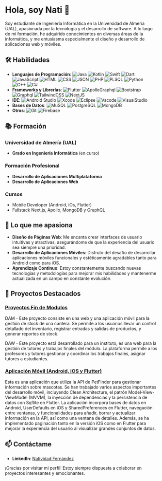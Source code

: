 # Hola, soy Nati 👋

Soy estudiante de Ingeniería Informática en la Universidad de Almería (UAL), apasionada por la tecnología y el desarrollo de software. A lo largo de mi formación, he adquirido conocimientos en diversas áreas de la informática, y me entusiasma especialmente el diseño y desarrollo de aplicaciones web y móviles.

## 🛠️ Habilidades

- **Lenguajes de Programación**: ![Java](https://img.shields.io/badge/Java-ED8B00?style=for-the-badge&logo=java&logoColor=white) ![Kotlin](https://img.shields.io/badge/Kotlin-B125EA?style=for-the-badge&logo=kotlin&logoColor=white) ![Swift](https://img.shields.io/badge/Swift-FA7343?style=for-the-badge&logo=swift&logoColor=white) ![Dart](https://img.shields.io/badge/Dart-0175C2?style=for-the-badge&logo=dart&logoColor=white) ![JavaScript](https://img.shields.io/badge/JavaScript-323330?style=for-the-badge&logo=javascript&logoColor=F7DF1E) ![HTML](https://img.shields.io/badge/HTML5-E34F26?style=for-the-badge&logo=html5&logoColor=white) ![CSS](https://img.shields.io/badge/CSS3-1572B6?style=for-the-badge&logo=css3&logoColor=white) ![JSON](https://img.shields.io/badge/json-5E5C5C?style=for-the-badge&logo=json&logoColor=white) ![PHP](https://img.shields.io/badge/PHP-777BB4?style=for-the-badge&logo=php&logoColor=white) ![PLSQL](https://img.shields.io/badge/PLSQL-F80000?style=for-the-badge&logo=oracle&logoColor=black) ![Python](https://img.shields.io/badge/Python-FFD43B?style=for-the-badge&logo=python&logoColor=blue) ![C++](https://img.shields.io/badge/C%2B%2B-00599C?style=for-the-badge&logo=c%2B%2B&logoColor=white) ![C#](https://img.shields.io/badge/C%23-239120?style=for-the-badge&logo=csharp&logoColor=white)
- **Frameworks y Librerías**: ![Flutter](https://img.shields.io/badge/Flutter-02569B?style=for-the-badge&logo=flutter&logoColor=white) ![ApolloGraphql](https://img.shields.io/badge/Apollo%20GraphQL-311C87?&style=for-the-badge&logo=Apollo%20GraphQL&logoColor=white) ![Bootstrap](https://img.shields.io/badge/Bootstrap-563D7C?style=for-the-badge&logo=bootstrap&logoColor=white) ![Graphql](https://img.shields.io/badge/GraphQl-E10098?style=for-the-badge&logo=graphql&logoColor=white) ![TailwindCSS](https://img.shields.io/badge/Tailwind_CSS-38B2AC?style=for-the-badge&logo=tailwind-css&logoColor=white) ![NextJS](https://img.shields.io/badge/next%20js-000000?style=for-the-badge&logo=nextdotjs&logoColor=white)
- **IDE**: ![Android Studio](	https://img.shields.io/badge/Android_Studio-3DDC84?style=for-the-badge&logo=android-studio&logoColor=white) ![Xcode](https://img.shields.io/badge/Xcode-007ACC?style=for-the-badge&logo=Xcode&logoColor=white) ![Eclipse](https://img.shields.io/badge/Eclipse-2C2255?style=for-the-badge&logo=eclipse&logoColor=white) ![Vscode](https://img.shields.io/badge/VSCode-0078D4?style=for-the-badge&logo=visual%20studio%20code&logoColor=white) ![VisualStudio](https://img.shields.io/badge/Visual_Studio-5C2D91?style=for-the-badge&logo=visual%20studio&logoColor=white) 
- **Bases de Datos**: ![MuSQL](https://img.shields.io/badge/MySQL-005C84?style=for-the-badge&logo=mysql&logoColor=white) ![PostgreSQL](https://img.shields.io/badge/PostgreSQL-316192?style=for-the-badge&logo=postgresql&logoColor=white) ![MongoDB](https://img.shields.io/badge/MongoDB-4EA94B?style=for-the-badge&logo=mongodb&logoColor=white)
- **Otros**: ![Git](https://img.shields.io/badge/Git-F05032?style=for-the-badge&logo=git&logoColor=white) ![Firebase](https://img.shields.io/badge/firebase-ffca28?style=for-the-badge&logo=firebase&logoColor=black)

## 📚 Formación

### Universidad de Almería (UAL)
- **Grado en Ingeniería Informática** (en curso)

### Formación Profesional
- **Desarrollo de Aplicaciones Multiplataforma**
- **Desarrollo de Aplicaciones Web**

### Cursos
- Mobile Developer (Android, iOs, Flutter)
- Fullstack Next.js, Apollo, MongoDB y GraphQL

## 🌟 Lo que me apasiona

- **Diseño de Páginas Web**: Me encanta crear interfaces de usuario intuitivas y atractivas, asegurándome de que la experiencia del usuario sea siempre una prioridad.
- **Desarrollo de Aplicaciones Móviles**: Disfruto del desafío de desarrollar aplicaciones móviles funcionales y estéticamente agradables tanto para Android como para iOS.
- **Aprendizaje Continuo**: Estoy constantemente buscando nuevas tecnologías y metodologías para mejorar mis habilidades y mantenerme actualizada en un campo en constante evolución.

## 🚀 Proyectos Destacados

### [Proyectos Fin de Modulos](enlace-al-proyecto)
DAM - Este proyecto consiste en una web y una aplicación móvil para la gestión de stock de una cantera. Se permite a los usuarios llevar un control detallado del inventario, registrar entradas y salidas de productos, y generar reportes de stock. 

DAW - Este proyecto está desarrollado para un instituto, es una web para la gestión de tutores y trabajos finales del módulo. La plataforma permite a los profesores y tutores gestionar y coordinar los trabajos finales, asignar tutores a estudiantes. 

### [Aplicación Móvil (Android, iOS y Flutter)](enlace-al-proyecto)
Esta es una aplicación que utiliza la API de PetFinder para gestionar información sobre mascotas. Se han trabajado varios aspectos importantes del desarrollo móvil, incluyendo Clean Architecture, el patrón Model-View-ViewModel (MVVM), la inyección de dependencias y la persistencia de datos con Sqflite en Flutter. La aplicación incorpora bases de datos en Android, UserDefaults en iOS y SharedPreferences en Flutter, navegación entre ventanas, y funcionalidades para añadir, borrar y actualizar información en la API, así como una ventana de detalles. Además, se ha implementado paginación tanto en la versión iOS como en Flutter para mejorar la experiencia del usuario al visualizar grandes conjuntos de datos.

## 📫 Contáctame

- **LinkedIn**: [Natividad Fernández](www.linkedin.com/in/natividad-fernández-582264234)

¡Gracias por visitar mi perfil! Estoy siempre dispuesta a colaborar en proyectos interesantes y emocionantes.

